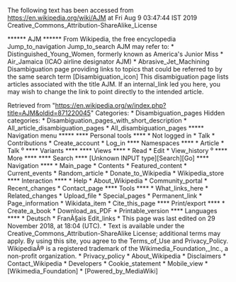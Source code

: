 The following text has been accessed from https://en.wikipedia.org/wiki/AJM at Fri Aug 9 03:47:44 IST 2019
Creative_Commons_Attribution-ShareAlike_License




















****** AJM ******
From Wikipedia, the free encyclopedia
Jump_to_navigation Jump_to_search
AJM may refer to:
    * Distinguished_Young_Women, formerly known as America's Junior Miss
    * Air_Jamaica (ICAO airline designator AJM)
    * Abrasive_Jet_Machining
                      Disambiguation page providing links to topics that could
                      be referred to by the same search term
[Disambiguation_icon] This disambiguation page lists articles associated with
                      the title AJM.
                      If an internal_link led you here, you may wish to change
                      the link to point directly to the intended article.


Retrieved from "https://en.wikipedia.org/w/index.php?title=AJM&oldid=871220045"
Categories:
    * Disambiguation_pages
Hidden categories:
    * Disambiguation_pages_with_short_description
    * All_article_disambiguation_pages
    * All_disambiguation_pages
***** Navigation menu *****
**** Personal tools ****
    * Not logged in
    * Talk
    * Contributions
    * Create_account
    * Log_in
**** Namespaces ****
    * Article
    * Talk
⁰
**** Variants ****
**** Views ****
    * Read
    * Edit
    * View_history
⁰
**** More ****
**** Search ****
[Unknown INPUT type][Search][Go]
**** Navigation ****
    * Main_page
    * Contents
    * Featured_content
    * Current_events
    * Random_article
    * Donate_to_Wikipedia
    * Wikipedia_store
**** Interaction ****
    * Help
    * About_Wikipedia
    * Community_portal
    * Recent_changes
    * Contact_page
**** Tools ****
    * What_links_here
    * Related_changes
    * Upload_file
    * Special_pages
    * Permanent_link
    * Page_information
    * Wikidata_item
    * Cite_this_page
**** Print/export ****
    * Create_a_book
    * Download_as_PDF
    * Printable_version
**** Languages ****
    * Deutsch
    * FranÃ§ais
Edit_links
    * This page was last edited on 29 November 2018, at 18:04 (UTC).
    * Text is available under the Creative_Commons_Attribution-ShareAlike
      License; additional terms may apply. By using this site, you agree to the
      Terms_of_Use and Privacy_Policy. WikipediaÂ® is a registered trademark of
      the Wikimedia_Foundation,_Inc., a non-profit organization.
    * Privacy_policy
    * About_Wikipedia
    * Disclaimers
    * Contact_Wikipedia
    * Developers
    * Cookie_statement
    * Mobile_view
    * [Wikimedia_Foundation]
    * [Powered_by_MediaWiki]

